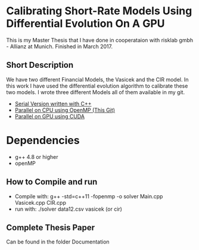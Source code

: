# Calibrating Short-Rate Models Using Differential Evolution On A GPU


This is my Master Thesis that I have done in cooperataion with risklab gmbh - Allianz at Munich. 
Finished in March 2017.

## Short Description

We have two different Financial Models, the Vasicek and the CIR model. In this work I have used the differential evolution algorithm to calibrate these two models. I wrote three different Models all of them available in my git. 
* [Serial Version written with C++](https://github.com/Afshinzkh/Thesis) 
* [Parallel on CPU using OpenMP (This Git)](https://github.com/Afshinzkh/DEonCPUParallel)
* [Parallel on GPU using CUDA](https://github.com/Afshinzkh/DifferentialEvolutionGPU)

# Dependencies
* g++ 4.8 or higher
* openMP

## How to Compile and run
* Compile with: 	g++ -std=c++11 -fopenmp -o solver Main.cpp Vasicek.cpp CIR.cpp
* run     with:		./solver data12.csv vasicek (or cir)

## Complete Thesis Paper
Can be found in the folder Documentation
